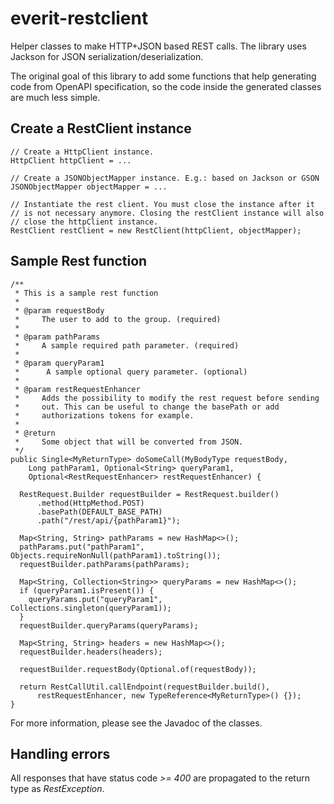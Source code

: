 everit-restclient
=================

Helper classes to make HTTP+JSON based REST calls. The library uses
Jackson for JSON serialization/deserialization.

The original goal of this library to add some functions that help generating
code from OpenAPI specification, so the code inside the generated classes
are much less simple.

## Create a RestClient instance

    // Create a HttpClient instance.
    HttpClient httpClient = ...
    
    // Create a JSONObjectMapper instance. E.g.: based on Jackson or GSON
    JSONObjectMapper objectMapper = ...
    
    // Instantiate the rest client. You must close the instance after it
    // is not necessary anymore. Closing the restClient instance will also
    // close the httpClient instance.
    RestClient restClient = new RestClient(httpClient, objectMapper);


## Sample Rest function

    /**
     * This is a sample rest function
     *
     * @param requestBody
     *     The user to add to the group. (required)
     *
     * @param pathParams
     *     A sample required path parameter. (required)
     *
     * @param queryParam1
     *      A sample optional query parameter. (optional)
     * 
     * @param restRequestEnhancer
     *     Adds the possibility to modify the rest request before sending
     *     out. This can be useful to change the basePath or add
     *     authorizations tokens for example.
     *
     * @return
     *     Some object that will be converted from JSON.
     */
    public Single<MyReturnType> doSomeCall(MyBodyType requestBody,
        Long pathParam1, Optional<String> queryParam1,
        Optional<RestRequestEnhancer> restRequestEnhancer) {
      
      RestRequest.Builder requestBuilder = RestRequest.builder()
          .method(HttpMethod.POST)
          .basePath(DEFAULT_BASE_PATH)
          .path("/rest/api/{pathParam1}");
      
      Map<String, String> pathParams = new HashMap<>();
      pathParams.put("pathParam1", Objects.requireNonNull(pathParam1).toString());
      requestBuilder.pathParams(pathParams);
      
      Map<String, Collection<String>> queryParams = new HashMap<>();
      if (queryParam1.isPresent()) {
        queryParams.put("queryParam1", Collections.singleton(queryParam1));
      }
      requestBuilder.queryParams(queryParams);
      
      Map<String, String> headers = new HashMap<>();
      requestBuilder.headers(headers);
      
      requestBuilder.requestBody(Optional.of(requestBody));
      
      return RestCallUtil.callEndpoint(requestBuilder.build(),
          restRequestEnhancer, new TypeReference<MyReturnType>() {});
    }

For more information, please see the Javadoc of the classes.

## Handling errors

All responses that have status code _>= 400_ are propagated to the return type as _RestException_.

